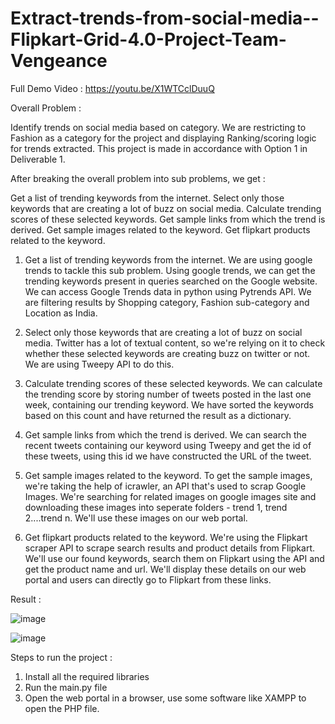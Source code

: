 # Extract-trends-from-social-media--Flipkart-Grid-4.0-Project-Team-Vengeance

Full Demo Video : https://youtu.be/X1WTCclDuuQ 

Overall Problem :

Identify trends on social media based on category. We are restricting to Fashion as a category for the project and displaying Ranking/scoring logic for trends extracted. This project is made in accordance with Option 1 in Deliverable 1.

After breaking the overall problem into sub problems, we get :

Get a list of trending keywords from the internet.
Select only those keywords that are creating a lot of buzz on social media.
Calculate trending scores of these selected keywords.
Get sample links from which the trend is derived.
Get sample images related to the keyword.
Get flipkart products related to the keyword.

1. Get a list of trending keywords from the internet.
We are using google trends to tackle this sub problem. Using google trends, we can get the trending keywords present in queries searched on the Google website. We can access Google Trends data in python using Pytrends API. We are filtering results by Shopping category, Fashion sub-category and Location as India.

2. Select only those keywords that are creating a lot of buzz on social media.
Twitter has a lot of textual content, so we're relying on it to check whether these selected keywords are creating buzz on twitter or not. We are using Tweepy API to do this.

3. Calculate trending scores of these selected keywords.
We can calculate the trending score by storing number of tweets posted in the last one week, containing our trending keyword. We have sorted the keywords based on this count and have returned the result as a dictionary.

4. Get sample links from which the trend is derived.
We can search the recent tweets containing our keyword using Tweepy and get the id of these tweets, using this id we have constructed the URL of the tweet.

5. Get sample images related to the keyword.
To get the sample images, we're taking the help of icrawler, an API that's used to scrap Google Images. We're searching for related images on google images site and downloading these images into seperate folders - trend 1, trend 2....trend n. We'll use these images on our web portal.

6. Get flipkart products related to the keyword.
We're using the Flipkart scraper API to scrape search results and product details from Flipkart. We'll use our found keywords, search them on Flipkart using the API and get the  product name and url. We'll display these details on our web portal and users can directly go to Flipkart from these links.

Result :

![image](https://user-images.githubusercontent.com/65012840/182058759-a8658a2e-176d-4cb8-85b0-eade9cefe14a.png)

![image](https://user-images.githubusercontent.com/65012840/182058845-3d4ebd68-867f-4127-ab80-8f3d0e22cc10.png)


Steps to run the project :

1. Install all the required libraries
2. Run the main.py file
3. Open the web portal in a browser, use some software like XAMPP to open the PHP file.
